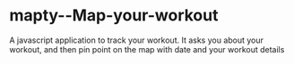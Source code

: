 # mapty--Map-your-workout
A javascript application to track your workout. It asks you about your workout, and then pin point on the map with date and your workout details

